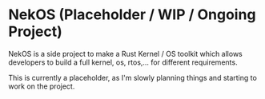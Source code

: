 # NekOS (Placeholder / WIP / Ongoing Project)
NekOS is a side project to make a Rust Kernel / OS toolkit which allows developers to build a full kernel, os, rtos,... for different requirements.

This is currently a placeholder, as I'm slowly planning things and starting to work on the project. 
